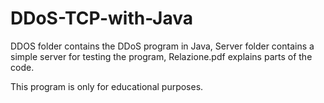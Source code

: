 # DDoS-TCP-with-Java

DDOS folder contains the DDoS program in Java, 
Server folder contains a simple server for testing the program, 
Relazione.pdf explains parts of the code.

This program is only for educational purposes.
